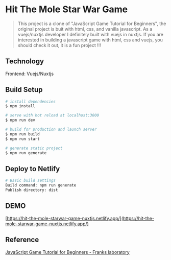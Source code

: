# Hit The Mole Star War Game

> This project is a clone of "JavaScript Game Tutorial for Beginners", the original project is buit with html, css, and vanilla javascript. As a vuejs/nuxtjs developer
>I definitely built with vuejs in nuxtjs. If you are interested in building a javascript game with html, css and vuejs, you should check it out, it is a fun project !!!

## Technology
Frontend: Vuejs/Nuxtjs

## Build Setup
```bash
# install dependencies
$ npm install

# serve with hot reload at localhost:3000
$ npm run dev

# build for production and launch server
$ npm run build
$ npm run start

# generate static project
$ npm run generate
```

## Deploy to Netlify
```bash
# Basic build settings
Build command: npm run generate
Publish directory: dist
```

## DEMO
[https://hit-the-mole-starwar-game-nuxtjs.netlify.app/](https://hit-the-mole-starwar-game-nuxtjs.netlify.app/)

## Reference
[JavaScript Game Tutorial for Beginners - Franks laboratory](https://www.youtube.com/watch?v=RTb8icFiSfk&feature=youtu.be&fbclid=IwAR2ndSUfiHQhFZkF5XJS2Oy7BR2O7BFi7Z9Hq9Mzsva-2At9CPEnjmERYXI)

